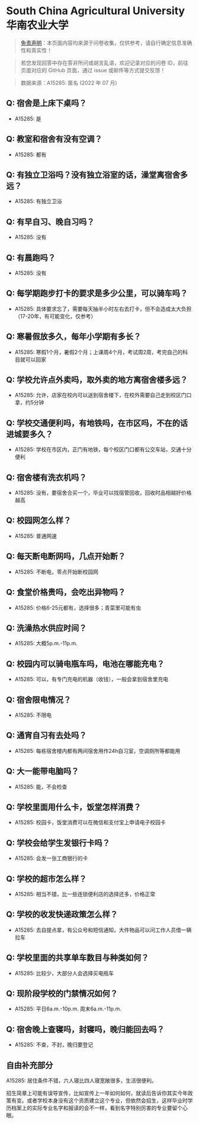 # South China Agricultural University华南农业大学

> [免责声明](https://colleges.chat/#_3)：本页面内容均来源于问卷收集，仅供参考，请自行确定信息准确性和真实性！

> 若您发现回答中存在答非所问或胡言乱语，欢迎记录对应的问卷 ID，前往页面对应的 GitHub 页面，通过 issue 或邮件等方式提交反馈！

> 数据来源：A15285: 匿名 (2022 年 07 月)

## Q: 宿舍是上床下桌吗？

- A15285: 是

## Q: 教室和宿舍有没有空调？

- A15285: 都有

## Q: 有独立卫浴吗？没有独立浴室的话，澡堂离宿舍多远？

- A15285: 有独立卫浴

## Q: 有早自习、晚自习吗？

- A15285: 没有

## Q: 有晨跑吗？

- A15285: 没有

## Q: 每学期跑步打卡的要求是多少公里，可以骑车吗？

- A15285: 具体要求忘了，需要每天抽半小时左右去打卡，但不会造成太大负担（17-20年，有可能变化，仅参考）

## Q: 寒暑假放多久，每年小学期有多长？

- A15285: 寒假1个月，暑假2个月；上课周4个月，考试周2周，考完自己的科目就可以回家

## Q: 学校允许点外卖吗，取外卖的地方离宿舍楼多远？

- A15285: 允许，店家在校内可以送到宿舍楼下，在校外需要自己走到校区门口拿，约5分钟

## Q: 学校交通便利吗，有地铁吗，在市区吗，不在的话进城要多久？

- A15285: 学校在市区内，正门有地铁，每个校区门口都有公交车站，交通十分便利

## Q: 宿舍楼有洗衣机吗？

- A15285: 没有，要宿舍合买一个，毕业可以找宿管回收，回收时品相越好价格越高

## Q: 校园网怎么样？

- A15285: 普通网速

## Q: 每天断电断网吗，几点开始断？

- A15285: 不断电，零点开始断校园网

## Q: 食堂价格贵吗，会吃出异物吗？

- A15285: 价格6-25元都有，选择很多；青菜里可能有虫

## Q: 洗澡热水供应时间？

- A15285: 大概5p.m.-11p.m.

## Q: 校园内可以骑电瓶车吗，电池在哪能充电？

- A15285: 可以，有专门充电的机器（收钱），一般会拿到宿舍里充电

## Q: 宿舍限电情况？

- A15285: 不限电

## Q: 通宵自习有去处吗？

- A15285: 每栋宿舍楼内都有两间宿舍用作24h自习室，空调厕所等都能用

## Q: 大一能带电脑吗？

- A15285: 能，不会检查

## Q: 学校里面用什么卡，饭堂怎样消费？

- A15285: 校园卡，饭堂消费可以在微信和支付宝上申请电子校园卡

## Q: 学校会给学生发银行卡吗？

- A15285: 会发一张工商银行的卡

## Q: 学校的超市怎么样？

- A15285: 相当不错，比一些连锁便利店的选择还多，价格正常

## Q: 学校的收发快递政策怎么样？

- A15285: 去自提点拿，有公众号和短信通知，大件物品可以问工作人员借一辆拉车

## Q: 学校里面的共享单车数目与种类如何？

- A15285: 比较少，大部分人会选择买电瓶车

## Q: 现阶段学校的门禁情况如何？

- A15285: 平日6a.m.-10p.m.
周末6a.m.-11p.m.

## Q: 宿舍晚上查寝吗，封寝吗，晚归能回去吗？

- A15285: 不查，不封，晚归要登记

## 自由补充部分

A15285: 居住条件不错，六人寝比四人寝宽敞很多，生活很便利。

招生简章上可能有误导宣传，比如宣传上一年如何如何，就读后告诉你其实今年政策有变。或者学校本身没有这个资质建立这个专业，但依然会招生，这样毕业时学历档案上的实际专业名字和报读的会不一样，看到名字特别厉害的专业要留个心眼。